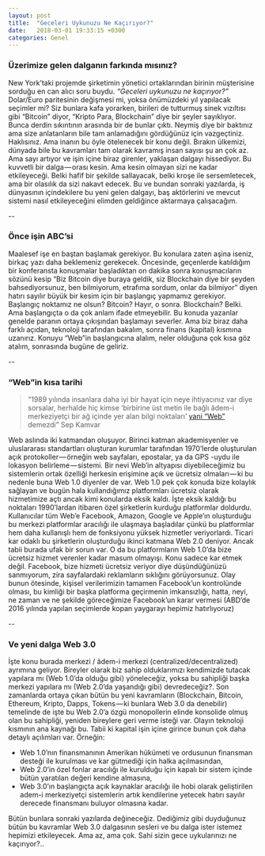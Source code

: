 ```yaml
---
layout: post
title:  "Geceleri Uykunuzu Ne Kaçırıyor?"
date:   2018-03-01 19:33:15 +0300
categories: Genel
---
```


### Üzerimize gelen dalganın farkında mısınız?
New York’taki projemde şirketimin yönetici ortaklarından birinin müşterisine sorduğu en can alıcı soru buydu. *“Geceleri uykunuzu ne kaçırıyor?”* Dolar/Euro paritesinin değişmesi mi, yoksa önümüzdeki yıl yapılacak seçimler mi? Siz bunlara kafa yorarken, birileri de tutturmuş sinek vızıltısı gibi “Bitcoin” diyor, “Kripto Para, Blockchain” diye bir şeyler sayıklıyor. Bunca derdin sıkıntının arasında bir de bunlar çıktı. Neymiş diye bir baktınız ama size anlatanların bile tam anlamadığını gördüğünüz için vazgeçtiniz.
Haklısınız. Ama inanın bu öyle ötelenecek bir konu değil. Bırakın ülkemizi, dünyada bile bu kavramları tam olarak kavramış insan sayısı şu an çok az. Ama sayı artıyor ve işin içine biraz girenler, yaklaşan dalgayı hissediyor. Bu kuvvetli bir dalga — orası kesin. Ama kesin olmayan sizi ne kadar etkileyeceği. Belki hafif bir şekilde sallayacak, belki kroşe ile sersemletecek, ama bir olasılık da sizi nakavt edecek.
Bu ve bundan sonraki yazılarda, iş dünyasının içindekilere bu yeni gelen dalgayı, baş aktörlerini ve mevcut sistemi nasıl etkileyeceğini elimden geldiğince aktarmaya çalışacağım.


--

### Önce işin ABC’si
Maalesef işe en baştan başlamak gerekiyor. Bu konulara zaten aşina iseniz, birkaç yazı daha beklemeniz gerekecek. Öncesinde, geçenlerde katıldığım bir konferansta konuşmalar başladıktan on dakika sonra konuşmacıların sözünü kesip “Biz Bitcoin diye buraya geldik, siz Blockchain diye bir şeyden bahsediyorsunuz, ben bilmiyorum, etrafıma sordum, onlar da bilmiyor” diyen hatırı sayılır büyük bir kesim için bir başlangıç yapmamız gerekiyor.
Başlangıç noktamız ne olsun? Bitcoin? Hayır, o sonra. Blockchain? Belki. Ama başlangıçta o da çok anlam ifade etmeyebilir. Bu konuda yazanlar genelde paranın ortaya çıkışından başlamayı severler. Ama biz biraz daha farklı açıdan, teknoloji tarafından bakalım, sonra finans (kapital) kısmına uzanırız. Konuyu “Web”in başlangıcına alalım, neler olduğuna çok kısa göz atalım, sonrasında bugüne de geliriz.


--

### “Web”in kısa tarihi
> “1989 yılında insanlara daha iyi bir hayat için neye ihtiyacınız var diye sorsalar, herhalde hiç kimse ‘birbirine üst metin ile bağlı âdem-i merkeziyetçi bir ağ içinde yer alan bilgi noktaları’ [yani “Web”](http://farmerandfarmer.org/mastery/builder.html) demezdi” Sep Kamvar

Web aslında iki katmandan oluşuyor. Birinci katman akademisyenler ve uluslararası standartları oluşturan kurumlar tarafından 1970’lerde oluşturulan açık protokoller — örneğin web sayfaları, epostalar, ya da GPS -uydu ile lokasyon belirleme — sistemi. Bir nevi Web’in altyapısı diyebileceğimiz bu sistemlerin ortak özelliği herkesin erişimine açık ve ücretsiz olmaları — ki bu nedenle buna Web 1.0 diyenler de var.
Web 1.0 pek çok konuda bize kolaylık sağlayan ve bugün hala kullandığımız platformları ücretsiz olarak hizmetimize açtı ancak kimi konularda eksik kaldı. İşte eksik kaldığı bu noktaları 1990’lardan itibaren özel şirketlerin kurduğu platformlar doldurdu. Kullanıcılar tüm Web’e Facebook, Amazon, Google ve Apple’ın oluşturduğu bu merkezi platformlar aracılığı ile ulaşmaya başladılar çünkü bu platformlar hem daha kullanışlı hem de fonksiyonu yüksek hizmetler veriyorlardı. Ticari kar odaklı bu şirketlerin oluşturduğu ikinci katmana Web 2.0 deniyor.
Ancak tabii burada ufak bir sorun var. O da bu platformların Web 1.0’da bize ücretsiz hizmet verenler kadar masum olmayışı. Konu sadece kar etmek değil. Facebook, bize hizmeti ücretsiz veriyor diye düşündüğünüzü sanmıyorum, zira sayfalardaki reklamların sıklığını görüyorsunuz. Olay bunun ötesinde, kişisel verilerimizin tamamen Facebook’un kontrolünde olması, bu kimliği bir başka platforma geçirmenin imkansızlığı, hatta, neyi, ne zaman ve ne şekilde göreceğimize Facebook’un karar vermesi (ABD’de 2016 yılında yapılan seçimlerde kopan yaygarayı hepimiz hatırlıyoruz)


--

### Ve yeni dalga Web 3.0
İşte konu burada merkezi / âdem-i merkezi (centralized/decentralized) ayrımına geliyor. Bireyler olarak biz sahip olduklarımızı kendimizde tutacak yapılara mı (Web 1.0’da olduğu gibi) yöneleceğiz, yoksa bu sahipliği başka merkezi yapılara mı (Web 2.0’da yaşandığı gibi) devredeceğiz?.
Son zamanlarda ortaya çıkan bütün bu yeni kavramların (Blockchain, Bitcoin, Ethereum, Kripto, Dapps, Tokens — ki bunlara Web 3.0 da denebilir) temelinde de işte bu Web 2.0’a özgü monopollerin elinde konsolide olmuş olan bu sahipliği, yeniden bireylere geri verme isteği var.
Olayın teknoloji kısmının ana kaynağı bu. Tabii ki kapital işin içine girince bunun çok daha detaylı açılımları var. Örneğin:
* Web 1.0’nın finansmanının Amerikan hükümeti ve ordusunun finansman desteği ile kurulması ve kar gütmediği için halka açılmasından,
* Web 2.0’in özel fonlar aracılığı ile kurulduğu için kapalı bir sistem içinde bütün yaratılan değeri kendine almasına,
* Web 3.0’ın başlangıçta açık kaynaklar aracılığı ile hobi olarak geliştirilen adem-i merkeziyetçi sistemlerin artık kendilerine yetecek hatırı sayılır derecede finansmanı buluyor olmasına kadar. 

Bütün bunlara sonraki yazılarda değineceğiz. Dediğimiz gibi duyduğunuz bütün bu kavramlar Web 3.0 dalgasının sesleri ve bu dalga ister istemez hepimizi etkileyecek. Ama az, ama çok.
Sahi sizin gece uykularınızı ne kaçırıyor?..
